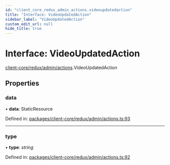 ```yaml
---
id: "client_core_redux_admin_actions.videoupdatedaction"
title: "Interface: VideoUpdatedAction"
sidebar_label: "VideoUpdatedAction"
custom_edit_url: null
hide_title: true
---
```


# Interface: VideoUpdatedAction

[client-core/redux/admin/actions](../modules/client_core_redux_admin_actions.md).VideoUpdatedAction

## Properties

### data

• **data**: StaticResource

Defined in: [packages/client-core/redux/admin/actions.ts:93](https://github.com/xr3ngine/xr3ngine/blob/5c3dcaef1/packages/client-core/redux/admin/actions.ts#L93)

___

### type

• **type**: *string*

Defined in: [packages/client-core/redux/admin/actions.ts:92](https://github.com/xr3ngine/xr3ngine/blob/5c3dcaef1/packages/client-core/redux/admin/actions.ts#L92)
